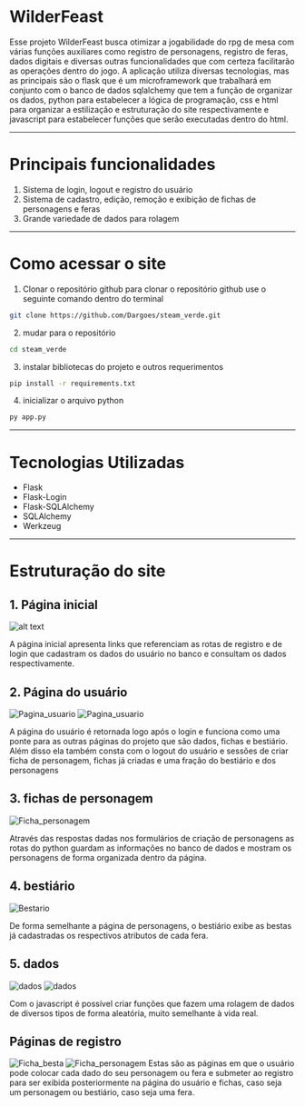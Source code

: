 # WilderFeast
Esse projeto WilderFeast busca otimizar a jogabilidade do rpg de mesa com várias funções auxiliares como registro de personagens, registro de feras, dados digitais e diversas outras funcionalidades que com certeza facilitarão as operações dentro do jogo. A aplicação utiliza diversas tecnologias, mas as principais são o flask que é um microframework que trabalhará em conjunto com o banco de dados sqlalchemy que tem a função de organizar os dados, python para estabelecer a lógica de programação, css e html para organizar a estilização e estruturação do site respectivamente e javascript para estabelecer funções que serão executadas dentro do html.


---

# Principais funcionalidades
1. Sistema de login, logout e registro do usuário
2. Sistema de cadastro, edição, remoção e exibição de fichas de personagens e feras
3. Grande variedade de dados para rolagem

---

# Como acessar o site
1. Clonar o repositório github
para clonar o repositório github use o seguinte comando dentro do terminal
```bash
git clone https://github.com/Dargoes/steam_verde.git
```
2. mudar para o repositório
```bash
cd steam_verde
```
3. instalar bibliotecas do projeto e outros requerimentos
```bash
pip install -r requirements.txt
```
4. inicializar o arquivo python
```bash
py app.py
```
---

# Tecnologias Utilizadas
- Flask
- Flask-Login
- Flask-SQLAlchemy
- SQLAlchemy
- Werkzeug

---

# Estruturação do site
## 1. Página inicial

![alt text](referencias_readme/Pagina_inicial.png)

A página inicial apresenta links que referenciam as rotas de registro e de login que cadastram os dados do usuário no banco e consultam os dados respectivamente.

## 2. Página do usuário

![Pagina_usuario](referencias_readme/Pagina_usuario.png)
![Pagina_usuario](referencias_readme/Pagina_usuario2.png)


A página do usuário é retornada logo após o login e funciona como uma ponte para as outras páginas do projeto que são dados, fichas e bestiário. Além disso ela também consta com o logout do usuário e sessões de criar ficha de personagem, fichas já criadas e uma fração do bestiário e dos personagens

## 3. fichas de personagem

![Ficha_personagem](referencias_readme/Ficha_personagem2.png)


Através das respostas dadas nos formulários de criação de personagens as rotas do python guardam as informações no banco de dados e mostram os personagens de forma organizada dentro da página.

## 4. bestiário

![Bestario](referencias_readme/Bestiario1.png)


De forma semelhante a página de personagens, o bestiário exibe as bestas já cadastradas os respectivos atributos de cada fera.

## 5. dados

![dados](referencias_readme/dados.png)
![dados](referencias_readme/dados2.png)

Com o javascript é possível criar funções que fazem uma rolagem de dados de diversos tipos de forma aleatória, muito semelhante à vida real.


## Páginas de registro

![Ficha_besta](referencias_readme\Ficha_besta.png)
![Ficha_personagem](referencias_readme\Ficha_personagem1.png)
Estas são as páginas em que o usuário pode colocar cada dado do seu personagem ou fera e submeter ao registro para ser exibida posteriormente na página do usuário e fichas, caso seja um personagem ou bestiário, caso seja uma fera.
